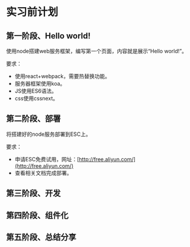 # 实习前计划
## 第一阶段、Hello world!
使用node搭建web服务框架，编写第一个页面，内容就是展示“Hello world!”。

要求：

- 使用react+webpack，需要热替换功能。
- 服务器框架使用koa。
- JS使用ES6语法。
- css使用cssnext。

## 第二阶段、部署
将搭建好的node服务部署到ESC上。

要求：

- 申请ESC免费试用，网址：[http://free.aliyun.com/](http://free.aliyun.com/)
- 查看相关文档完成部署。

## 第三阶段、开发

## 第四阶段、组件化

## 第五阶段、总结分享